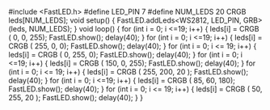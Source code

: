 
#include <FastLED.h>
#define LED_PIN     7
#define NUM_LEDS    20
CRGB leds[NUM_LEDS];
void setup() {
  FastLED.addLeds<WS2812, LED_PIN, GRB>(leds, NUM_LEDS);
}
void loop() {
  for (int i = 0; i <=19; i++) {
    leds[i] = CRGB ( 0, 0, 255);
    FastLED.show();
    delay(40);
  }
  for (int i = 0; i <=19; i++) {
    leds[i] = CRGB ( 255, 0, 0);
    FastLED.show();
    delay(40);
  }
  for (int i = 0; i <= 19; i++) {
    leds[i] = CRGB ( 0, 255, 0);
    FastLED.show();
    delay(40);
  }
  for (int i = 0; i <=19; i++) {
    leds[i] = CRGB ( 150, 0, 255);
    FastLED.show();
    delay(40);
  }
  for (int i = 0; i <= 19; i++) {
    leds[i] = CRGB ( 255, 200, 20
    );
    FastLED.show();
    delay(40);
  }
  for (int i = 0; i <=19; i++) {
    leds[i] = CRGB ( 85, 60, 180);
    FastLED.show();
    delay(40);
  }
  for (int i = 0; i <= 19; i++) {
    leds[i] = CRGB ( 50, 255, 20
    );
    FastLED.show();
    delay(40);
  }
}

